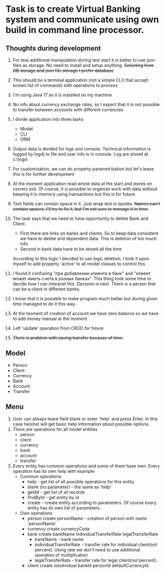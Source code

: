 # Task is to create Virtual Banking system and communicate using own build in command line processor.

## Thoughts during development

1. For less additional manipulation during test start it is better to use json files as storage. No need to install and
   setup anything. ~~Selecting from DB storage and json file storage I prefer database~~
2. This should be a terminal application (not a simple CLI) that accept known list of commands with operations to
   process
3. I'm using Java 17 as it is installed on my machine
4. No info about currency exchange rates, so I expect that it is not possible to transfer between accounts with
   different currencies
5. I divide application into three tasks
    * Model
    * CLI
    * ORM
6. Output data is divided for logs and console. Technical information is logged by log4j to file and user info is in
   console. Log are stored at c:\logs\
7. For customization, we can do property parametrization but let's leave this is for further development
8. At the moment application read whole data at the start and stores on correct exit. Of course, it is possible to
   organize work with data without keeping it in memory using transactions but this is for future.
9. Text fields can contain space in it. Just wrap text in quotes. ~~Names can't contain spaces. I'll try to fix it, but
   I'm not sure to manage it in time.~~
10. The task says that we need to have opportunity to delete Bank and Client.
    * First there are links on banks and clients. So to keep data consistent we have to delete and dependent data. This
      is deletion of too much info
    * Second in bank data have to be stored all the time

    According to this logic I decided to use logic deletion. I took it upon myself to add property 'active' to all model
    classes to control this.
11. I found it confusing "при добавлении клиента в банк" and "клиент может иметь счета в разных банках". This thing took
    some time to decide how I can interpret this. Decision is next. There is a person that can be a client in different
    banks.
12. I know that it is possible to make program much better but during given time managed to do it this way.
13. At the moment of creation of account we have zero balance so we have to add money manual at the moment
14. Left 'update' operation from CRUD for future
15. ~~There is problem with saving transfer because of time.~~

## Model

* Person
* Client
* Currency
* Bank
* Account
* Transfer

## Menu

1. User can always leave field blank or enter 'help' and press Enter. In this case he(she) will get basic help
   information about possible options.
2. There are operations for all model entities
    * person
    * client
    * currency
    * bank
    * account
    * transfer
3. Every entity has common operations and some of them have own. Every operation has its own help with example
    * Common operations
        * help - get list of all possible operations for this entity
        * blank (no parameter) - the same as 'help'
        * getAll - get list of all records
        * findById - get entity by id
        * create - create entity according to parameters. Of course every entity has its own list of parameters.
    * Own operations
        * person create personName - creation of person with name 'personName'
        * currency create currencyCode
        * bank create bankName individualTransferRate legalTransferRate
            * bankName - bank name
            * individualTransferRate - transfer rate for individual client(not percent). Using rate we don't need to use
              additional operation of multiplication
            * legalTransferRate - transfer rate for legal client(not percent).
        *  client create isIndividual bankId personId defaultCurrencyId